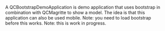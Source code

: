 A QCBootstrapDemoApplication is demo application that uses bootstrap in combination with QCMagritte to show a model. The idea is that this application can also be used mobile.
Note: you need to load bootstrap before this works.
Note: this is work in progress.
